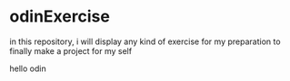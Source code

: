 # odinExercise

in this repository, i will display any kind of exercise for my preparation to finally make a project for my self

hello odin